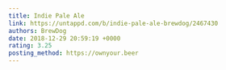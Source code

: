 ```yaml
---
title: Indie Pale Ale
link: https://untappd.com/b/indie-pale-ale-brewdog/2467430
authors: BrewDog
date: 2018-12-29 20:59:19 +0000
rating: 3.25
posting_method: https://ownyour.beer
---
```


